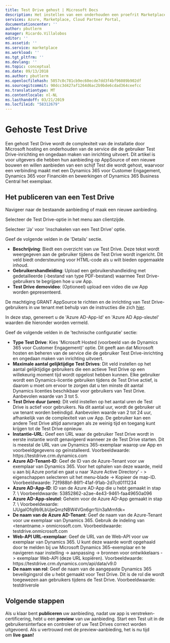 ```yaml
---
title: Test Drive gehost | Microsoft Docs
description: Het instellen van een onderhouden een proefrit Marketplace die worden gehost
services: Azure, Marketplace, Cloud Partner Portal,
documentationcenter: ''
author: pbutlerm
manager: Ricardo.Villalobos
editor: ''
ms.assetid: ''
ms.service: marketplace
ms.workload: ''
ms.tgt_pltfrm: ''
ms.devlang: ''
ms.topic: conceptual
ms.date: 09/13/2018
ms.author: pbutlerm
ms.openlocfilehash: 5057c0c781cb9ec60ecde7dd3f4bf96089b902df
ms.sourcegitcommit: 90dcc3d427af1264d6ac2b9bde6cdad364ceefcc
ms.translationtype: MT
ms.contentlocale: nl-NL
ms.lasthandoff: 03/21/2019
ms.locfileid: "58312679"
---
```

# <a name="hosted-test-drive"></a>Gehoste Test Drive

Een gehost Test Drive wordt de complexiteit van de installatie door Microsoft hosting en onderhouden van de service die de gebruiker Test Drive-inrichting en ongedaan maken van inrichting uitvoert. Dit artikel is voor uitgevers die hebben hun aanbieding op AppSource of een nieuwe bouwen en willen aanbieden van een schijf Test die wordt gehost, waarvoor een verbinding maakt met een Dynamics 365 voor Customer Engagement, Dynamics 365 voor Financiën en bewerkingen of Dynamics 365 Business Central het exemplaar.

## <a name="how-to-publish-a-test-drive"></a>Het publiceren van een Test Drive

Navigeer naar de bestaande aanbieding of maak een nieuwe aanbieding.

Selecteer de Test Drive-optie in het menu aan clientzijde.

Selecteer \'Ja\' voor \'inschakelen van een Test Drive\' optie.

Geef de volgende velden in de \'Details\' sectie.

- **Beschrijving**: Biedt een overzicht van uw Test Drive. Deze tekst wordt weergegeven aan de gebruiker tijdens de Test Drive wordt ingericht. Dit veld biedt ondersteuning voor HTML-code als u wilt bieden opgemaakte inhoud.
- **Gebruikershandleiding**: Upload een gebruikershandleiding met gedetailleerde (-bestand van type PDF-bestand) waarmee Test Drive-gebruikers te begrijpen hoe u uw App.
- **Test Drive demovideo**: (Optioneel) upload een video die uw App worden gepresenteerd.

De machtiging GRANT AppSource te richten en de inrichting van Test Drive-gebruikers in uw tenant met behulp van de instructies die zich [hier](https://github.com/Microsoft/AppSource/blob/patch-1/Microsoft%20Hosted%20Test%20Drive/Setup-your-Azure-subscription-for-Dynamics365-Microsoft-Hosted-Test-Drives.md).

In deze stap, genereert u de \'Azure AD-App-Id\' en \'Azure AD App-sleutel\' waarden die hieronder worden vermeld.

Geef de volgende velden in de \'technische configuratie\' sectie:

- **Type Test Drive**: Kies \'Microsoft Hosted (voorbeeld van de Dynamics 365 voor Customer Engagement)' optie. Dit geeft aan dat Microsoft hosten en beheren van de service die de gebruiker Test Drive-inrichting en ongedaan maken van inrichting uitvoert.
- **Maximale aantal gelijktijdige Test Drives**: Dit veld instellen op het aantal gelijktijdige gebruikers die een actieve Test Drive op een willekeurig moment tijd wordt opgelost hebben kunnen. Elke gebruiker wordt een Dynamics-licentie gebruiken tijdens de Test Drive actief, is daarom u moet om ervoor te zorgen dat u ten minste dit aantal Dynamics licenties beschikbaar voor gebruikers van Test Drive. Aanbevolen waarde van 3 tot 5.
- **Test Drive duur (uren)**: Dit veld instellen op het aantal uren de Test Drive is actief voor gebruikers. Na dit aantal uur, wordt de gebruiker uit uw tenant worden beëindigd. Aanbevolen waarde van 2 tot 24 uur, afhankelijk van de complexiteit van uw App. De gebruiker kan een andere Test Drive altijd aanvragen als ze weinig tijd en toegang kunt krijgen tot de Test Drive opnieuw.
- **Instantie-URL**: Geef een URL waar de gebruiker Test Drive wordt in eerste instantie wordt genavigeerd wanneer ze de Test Drive starten. Dit is meestal de URL van uw Dynamics 365-exemplaar waarop uw App en voorbeeldgegevens op geïnstalleerd. Voorbeeldwaarde: https:\//testdrive.crm.dynamics.com
- **Azure AD-Tenant-ID**: Geef de ID van de Azure-Tenant voor uw exemplaar van Dynamics 365. Voor het ophalen van deze waarde, meld u aan bij Azure portal en gaat u naar \'Azure Active Directory\'  - \> eigenschappen selecteren uit het menu-blade -\> Kopieer de map-ID. Voorbeeldwaarde: 72f988bf-86f1-41af-91ab-2d7cd0111234
- **Azure AD-App-ID**: ID van de Azure AD-App die u hebt gemaakt in stap 7. \ Voorbeeldwaarde: 53852862-a2ae-4e43-9461-faa49650a096
- **Azure AD-App-sleutel**: Geheim voor de Azure AD-App gemaakt in stap 7. \ Voorbeeldwaarde: IJUgaIOfq9b9LbUjeQmzNBW4VGn6grr1l/n3aMrnfdk=
- **De naam van de Azure AD-Tenant**: Geef de naam van de Azure-Tenant voor uw exemplaar van Dynamics 365. Gebruik de indeling van \<tenantname.\> onmicrosoft.com. Voorbeeldwaarde: testdrive.onmicrosoft.com
- **Web-API URL-exemplaar**: Geef de URL van de Web-API voor uw exemplaar van Dynamics 365. U kunt deze waarde wordt opgehaald door te melden bij uw Microsoft Dynamics 365-exemplaar en te navigeren naar instelling -\> aanpassing -\> bronnen voor ontwikkelaars -\> exemplaar Web-API (deze URL kopiëren). Voorbeeldwaarde: https:\//testdrive.crm.dynamics.com/api/data/v9.0 
- **De naam van rol**: Geef de naam van de aangepaste Dynamics 365 beveiligingsrol die u hebt gemaakt voor Test Drive. Dit is de rol die wordt toegewezen aan gebruikers tijdens de Test Drive. Voorbeeldwaarde: testdriverole

## <a name="next-steps"></a>Volgende stappen

Als u klaar bent **publiceren** uw aanbieding, nadat uw app is verstreken-certificering, hebt u een **preview** van uw aanbieding. Start een Test uit in de gebruikersinterface en controleer of uw Test Drives correct worden uitgevoerd. Als u vertrouwd met de preview-aanbieding, het is nu tijd om **live gaan!**
